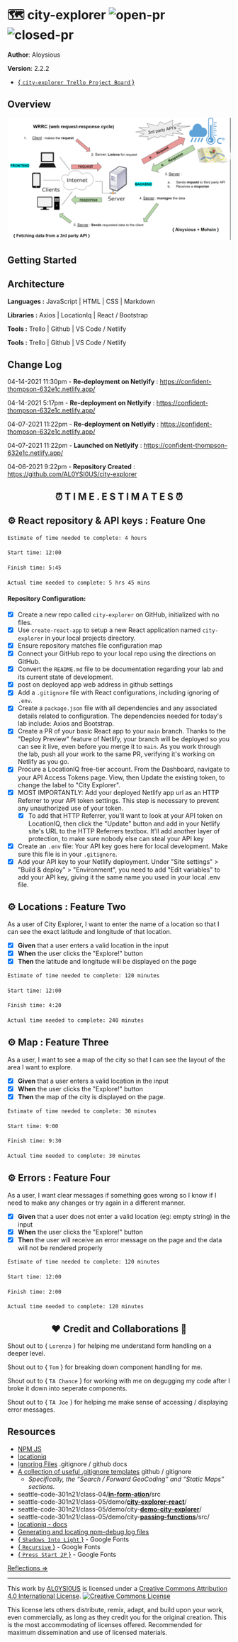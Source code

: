 # 🗺️ city-explorer ![open-pr](https://img.shields.io/github/issues-pr-raw/AL0YSI0US/city-explorer) ![closed-pr](https://img.shields.io/github/issues-pr-closed/AL0YSI0US/city-explorer)

**Author**: Aloysious

**Version**: 2.2.2

+ [{ `city-explorer Trello Project Board` }](https://trello.com/b/0jJjZi3c/city-explorer-trello-board)
<!-- increment the patch/fix/version number if you make more commits past your first submission -->

## Overview

![](https://github.com/AL0YSI0US/city-explorer/blob/main/Documentation/dataApiRequest.PNG?raw=true)
<!-- Provide a high level overview of what this application is and why you are building it, beyond the fact that it's an assignment for this class. (i.e. What's your problem domain?) -->

## Getting Started
<!-- What are the steps that a user must take in order to build this app on their own machine and get it running? -->

## Architecture

**Languages :** JavaScript | HTML | CSS | Markdown

**Libraries :** Axios | LocationIq | React / Bootstrap

**Tools :** Trello | Github | VS Code / Netlify

**Tools :** Trello | Github | VS Code / Netlify
<!-- Provide a detailed description of the application design. What technologies (languages, libraries, etc) you're using, and any other relevant design information. -->

## Change Log

04-14-2021 11:30pm - **Re-deployment on Netlyify** : https://confident-thompson-632e1c.netlify.app/

04-14-2021 5:17pm - **Re-deployment on Netlyify** : https://confident-thompson-632e1c.netlify.app/

04-07-2021 11:22pm - **Re-deployment on Netlyify** : https://confident-thompson-632e1c.netlify.app/

04-07-2021 11:22pm - **Launched on Netlyify** : https://confident-thompson-632e1c.netlify.app/

04-06-2021 9:22pm - **Repository Created** : https://github.com/AL0YSI0US/city-explorer
<!-- Use this area to document the iterative changes made to your application as each feature is successfully implemented. Use time stamps. Here's an example:
01-01-2001 4:59pm - Application now has a fully-functional express server, with a GET route for the location resource. 
-->

<h2 align="center">⏰ T I M E . E S T I M A T E S ⏰</h2>

## ⚙️ **React repository & API keys** : Feature One

```sh
Estimate of time needed to complete: 4 hours

Start time: 12:00

Finish time: 5:45

Actual time needed to complete: 5 hrs 45 mins
```

#### Repository Configuration:

- [X] Create a new repo called `city-explorer` on GitHub, initialized with no files.
- [X] Use `create-react-app` to setup a new React application named `city-explorer` in your local projects directory.
- [X] Ensure repository matches file configuration map
- [X] Connect your GitHub repo to your local repo using the directions on GitHub.
- [X] Convert the `README.md` file to be documentation regarding your lab and its current state of development.
- [X] post on deployed app web address in github settings
- [X] Add a `.gitignore` file with React configurations, including ignoring of `.env`.
- [X] Create a `package.json` file with all dependencies and any associated details related to configuration. The dependencies needed for today's lab include: Axios and Bootstrap.
- [X] Create a PR of your basic React app to your `main` branch. Thanks to the "Deploy Preview" feature of Netlify, your branch will be deployed so you can see it live, even before you merge it to `main`. As you work through the lab, push all your work to the same PR, verifying it's working on Netlify as you go.
- [X] Procure a LocationIQ free-tier account. From the Dashboard, navigate to your API Access Tokens page. View, then Update the existing token, to change the label to "City Explorer".
- [X] MOST IMPORTANTLY: Add your deployed Netlify app url as an HTTP Referrer to your API token settings. This step is necessary to prevent any unauthorized use of your token.
  - [X] To add that HTTP Referrer, you'll want to look at your API token on LocationIQ, then click the "Update" button and add in your Netlify site's URL to the HTTP Referrers textbox. It'll add another layer of protection, to make sure nobody else can steal your API key
- [X] Create an `.env` file: Your API key goes here for local development. Make sure this file is in your `.gitignore`.
- [X] Add your API key to your Netlify deployment. Under "Site settings" > "Build & deploy" > "Environment", you need to add "Edit variables" to add your API key, giving it the same name you used in your local .env file.

## ⚙️ **Locations** : Feature Two

As a user of City Explorer, I want to enter the name of a location so that I can see the exact latitude and longitude of that location.

- [X] **Given** that a user enters a valid location in the input
- [X] **When** the user clicks the "Explore!" button
- [X] **Then** the latitude and longitude will be displayed on the page

```sh
Estimate of time needed to complete: 120 minutes

Start time: 12:00 

Finish time: 4:20

Actual time needed to complete: 240 minutes
```

## ⚙️ **Map** : Feature Three

As a user, I want to see a map of the city so that I can see the layout of the area I want to explore.

- [X] **Given** that a user enters a valid location in the input
- [X] **When** the user clicks the "Explore!" button
- [X] **Then** the map of the city is displayed on the page.

```sh
Estimate of time needed to complete: 30 minutes

Start time: 9:00

Finish time: 9:30

Actual time needed to complete: 30 minutes
```

## ⚙️ **Errors** : Feature Four

As a user, I want clear messages if something goes wrong so I know if I need to make any changes or try again in a different manner.

- [X] **Given** that a user does not enter a valid location (eg: empty string) in the input
- [X] **When** the user clicks the "Explore!" button
- [X] **Then** the user will receive an error message on the page and the data will not be rendered properly

```sh
Estimate of time needed to complete: 120 minutes

Start time: 12:00

Finish time: 2:00

Actual time needed to complete: 120 minutes
```

<h2 align="center">❤️ Credit and Collaborations 👥</h2>

Shout out to { `Lorenzo` } for helping me understand form handling on a deeper level.

Shout out to { `Tom` } for breaking down component handling for me.

Shout out to { `TA Chance` } for working with me on degugging my code after I broke it down into seperate components.

Shout out to { `TA Joe` } for helping me make sense of accessing / displaying error messages.

## Resources

+ [NPM JS](https://www.npmjs.com/package/axios)
+ [locationiq](https://locationiq.com/docs#search-forward-geocoding)
+ [Ignoring Files](https://docs.github.com/en/github/getting-started-with-github/ignoring-files) .gitignore / github docs
+ [A collection of useful .gitignore templates](https://github.com/github/gitignore) github / gitignore
  + *Specifically, the “Search / Forward GeoCoding” and “Static Maps” sections.*
+ seattle-code-301n21/class-04/[**in-form-ation**](https://github.com/codefellows/seattle-code-301n21/tree/main/class-04/demo/in-form-ation/src)/src
+ seattle-code-301n21/class-05/demo/[**city-explorer-react**](https://github.com/codefellows/seattle-code-301n21/tree/main/class-05/demo/city-explorer-react)/
+ seattle-code-301n21/class-05/demo/city-[**demo-city-explorer**](https://github.com/codefellows/seattle-code-301n21/tree/main/class-05/demo/demo-city-explorer)/
+ seattle-code-301n21/class-05/demo/city-**[passing-functions](https://github.com/codefellows/seattle-code-301n21/tree/main/class-03/demo/passing-functions)**/src/
+ [locationiq - docs](https://locationiq.com/docs)
+ [Generating and locating npm-debug.log files](https://docs.npmjs.com/generating-and-locating-npm-debug.log-files)
+ [{ `Shadows Into Light` }](https://fonts.google.com/specimen/Shadows+Into+Light#standard-styles)  - Google Fonts
+ [{ `Recursive` }](https://fonts.google.com/specimen/Recursive) - Google Fonts
+ [{ `Press Start 2P` }](https://fonts.google.com/specimen/Press+Start+2P) - Google Fonts

[Reflections ⇒](reflections.md)

---

This work by <a xmlns:cc="http://creativecommons.org/ns#" href="https://github.com/AL0YSI0US/" property="cc:attributionName" rel="cc:attributionURL">AL0YSI0US</a> is licensed under a <a rel="license" href="http://creativecommons.org/licenses/by/4.0/">Creative Commons Attribution 4.0 International License</a>. <a rel="license" href="http://creativecommons.org/licenses/by/4.0/"><img alt="Creative Commons License" style="border-width:0" src="https://i.creativecommons.org/l/by/4.0/88x31.png" /></a><br />

This license lets others distribute, remix, adapt, and build upon your work, even commercially, as long as they credit you for the original creation. This is the most accommodating of licenses offered. Recommended for maximum dissemination and use of licensed materials.

